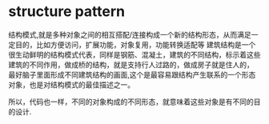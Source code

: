 # structure pattern

结构模式,就是多种对象之间的相互搭配/连接构成一个新的结构形态，从而满足一定目的，比如方便访问，扩展功能，对象复用，功能转换适配等
建筑结构是一个很生动鲜明的结构模式代表，同样是钢筋、混凝土，建筑的不同结构，标示着这些建筑的不同作用，做成桥的结构，就是支持行人过路的，做成房子就是住人的，
最好脑子里面形成不同建筑结构的画面,这个是最容易跟结构产生联系的一个形态对象，也是对结构模式的最佳描述之一。

所以，代码也一样，不同的对象构成的不同形态，就意味着这些对象是有不同的目的设计.



